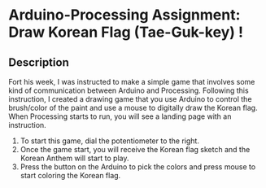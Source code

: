# Arduino-Processing Assignment: Draw Korean Flag (Tae-Guk-key) !

## Description
Fort his week, I was instructed to make a simple game that involves some kind of communication between Arduino and Processing. Following this instruction, I created a drawing game that you use Arduino to control the brush/color of the paint and use a mouse to digitally draw the Korean flag. When Processing starts to run, you will see a landing page with an instruction. 

1. To start this game, dial the potentiometer to the right. 
2. Once the game start, you will receive the Korean flag sketch and the Korean Anthem will start to play.
3. Press the button on the Arduino to pick the colors and press mouse to start coloring the Korean flag. 

